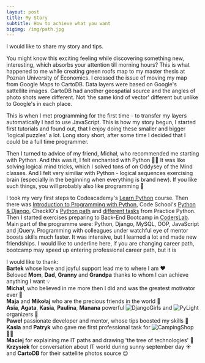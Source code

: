 ```yaml
---
layout: post
title: My Story
subtitle: How to achieve what you want
bigimg: /img/path.jpg
---
```


I would like to share my story and tips.

You might know this exciting feeling while discovering something new, interesting, which absorbs your attention till morning hours? This is what happened to me while creating green roofs map to my master thesis at Poznan University of Economics. I crossed the issue of moving my map from Google Maps to CartoDB. Data layers were based on Google's sattellite images. CartoDB had another geospatial source and the angles of photo shots were different. Not 'the same kind of vector' different but unlike to Google's in each place. 

This is when I met programming for the first time - to transfer my layers automatically I had to use JavaScript. This is how my story begun, I started first tutorials and found out, that I  enjoy doing these smaller and bigger 'logical puzzles' a lot. Long story short, after some time I decided that I could be a full time programmer. 


Then I turned to advice of my friend, Michał, who recommended me starting with Python. And this was it, I felt enchanted with Python 🐍😄 It was like solving logical mind tricks, which I solved tons of on Oddysey of the Mind classes. And I felt very similiar with Python - logical sequences exercising brain (especially in the beginning when everything is brand new). If you like such things, you will probably also like programming 🙂

I took my very first steps to Codeacademy's [Learn Python](https://www.codecademy.com/learn/learn-python) course. Then there was [Introduction to Programming with Python](https://mva.microsoft.com/en-us/training-courses/introduction-to-programming-with-python-8360?l=lqhuMxFz_8904984382), Code School's [Python & Django](https://www.codeschool.com/learn/python), CheckIO's [Python path](https://checkio.org/) and [different tasks](http://www.practicepython.org/) from Practice Python. Then I started exercises preparing to Back-End Bootcamp in [CodersLab](https://coderslab.pl/pl). Main part of the programme were: Python, Django, MySQL, OOP, JavaScript and jQuery. Programming with colleagues under watchful eye of mentor boosts skills much faster. It was intensive, but I learned a lot and made new friendships. I would like to underline here, if you are changing career path, bootcamp may speed up entering professional career path, but it is 



I would like to thank:  
  **Bartek** whose love and joyful support lead me to where I am ❤️  
  Beloved **Mom**, **Dad**, **Granny** and **Grandpa** thanks to whom I can achieve anything I want 💡  
  **Michał**, who believed in me more then I did and was the greatest motivator ever 🚀  
  **Maja** and **Mikołaj** who are the precious friends in the world 💎  
  **Asia**, **Agata**, **Kasia**, **Paulina**, **Manana** powerful ![DjangoGirls](https://www.facebook.com/DjangoGirlsWarsaw/) and ![PyLight](https://www.facebook.com/pylightmeetup/) organizers 💪  
  **Paweł** passionate developer and mentor, whose tips boosted my skills 💪  
  **Kasia** and **Patryk** who gave me first professional task for ![CampingShop](https://www.campingshop.pl/) 👩‍💻  
  **Maciej** for explaining me IT paths and drawing 'the tree of technologies' 🌳  
  **Krzysiek** for conversation about IT world during sunny september day ☀️   
  and **CartoDB** for their sattellite photos source 😉  
